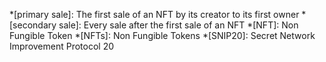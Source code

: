*[primary sale]: The first sale of an NFT by its creator to its first owner
*[secondary sale]: Every sale after the first sale of an NFT
*[NFT]: Non Fungible Token
*[NFTs]: Non Fungible Tokens
*[SNIP20]: Secret Network Improvement Protocol 20
